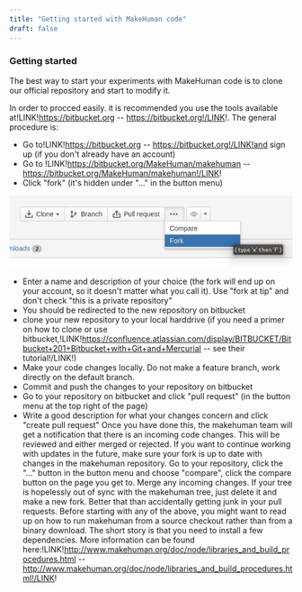 ```yaml
---
title: "Getting started with MakeHuman code"
draft: false
---
```


### Getting started
The best way to start your experiments with MakeHuman code is to clone our official repository and start to modify it.
  
In order to procced easily. it is recommended you use the tools available at!LINK!https://bitbucket.org -- https://bitbucket.org!/LINK!.
The general procedure is:
* Go to!LINK!https://bitbucket.org -- https://bitbucket.org!/LINK!and sign up (if you don't already have an account)
* Go to !LINK!https://bitbucket.org/MakeHuman/makehuman -- https://bitbucket.org/MakeHuman/makehuman!/LINK!
* Click "fork" (it's hidden under "..." in the button menu)


![fork.jpg](fork.jpg)


* Enter a name and description of your choice (the fork will end up on your account, so it doesn't matter what you call it). Use "fork at tip" and don't check "this is a private repository"
* You should be redirected to the new repository on bitbucket
* clone your new repository to your local harddrive (if you need a primer on how to clone or use bitbucket,!LINK!https://confluence.atlassian.com/display/BITBUCKET/Bitbucket+201+Bitbucket+with+Git+and+Mercurial -- see their tutorial!/LINK!)
* Make your code changes locally. Do not make a feature branch, work directly on the default branch.
* Commit and push the changes to your repository on bitbucket
* Go to your repository on bitbucket and click "pull request" (in the button menu at the top right of the page)
* Write a good description for what your changes concern and click "create pull request"
Once you have done this, the makehuman team will get a notification that there is an incoming code changes. This will be reviewed and either merged or rejected. 
If you want to continue working with updates in the future, make sure your fork is up to date with changes in the makehuman repository. Go to your repository, click the "..." button in the button menu and choose "compare", click the compare button on the page you get to. Merge any incoming changes.
If your tree is hopelessly out of sync with the makehuman tree, just delete it and make a new fork. Better that than accidentally getting junk in your pull requests.
Before starting with any of the above, you might want to read up on how to run makehuman from a source checkout rather than from a binary download. The short story is that you need to install a few dependencies. More information can be found here:!LINK!http://www.makehuman.org/doc/node/libraries_and_build_procedures.html -- http://www.makehuman.org/doc/node/libraries_and_build_procedures.html!/LINK!